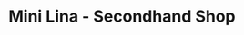 ---
title: "Mini Lina - Secondhand Shop"
url: /altenmarkt-an-der-alz/mini-lina-secondhand-shop/
shop: Gebrauchtwaren
---